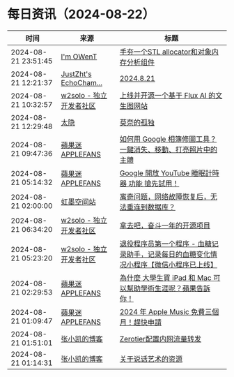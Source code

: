 ﻿# 每日资讯（2024-08-22）

|时间|来源|标题|
|---|---|---|
|2024-08-21 23:51:45|[I'm OWenT](https://owent.net/index.xml)|[手夯一个STL allocator和对象内存分析组件](//owent.net/2024/2404.html)|
|2024-08-21 12:21:37|[JustZht's EchoCham...](https://www.justzht.com/rss/)|[2024.8.21](https://www.justzht.com/2024-8-21/)|
|2024-08-21 10:32:57|[w2solo - 独立开发者社区](https://w2solo.com/topics/feed)|[上线并开源一个基于 Flux AI 的文生图网站](https://w2solo.com/topics/4944)|
|2024-08-21 12:29:48|[太隐](https://wangyurui.com/feed.xml)|[莫奈的孤独](https://wangyurui.com/posts/shui-lian-6818149e)|
|2024-08-21 09:47:36|[蘋果迷 APPLEFANS](https://applefans.today/feed/)|[如何用 Google 相簿修圖工具？一鍵消失、移動、打亮照片中的主體](https://applefans.today/2024-08-google-photos-editing-features-availability/)|
|2024-08-21 05:14:32|[蘋果迷 APPLEFANS](https://applefans.today/feed/)|[Google 開放 YouTube 睡眠計時器 功能 搶先試用！](https://applefans.today/2024-08-youtube-sleep-timer-features/)|
|2024-08-21 02:00:00|[虹墨空间站](https://www.imaegoo.com/atom.xml)|[离奇问题，网络故障恢复后，无法重连到数据库？](https://www.imaegoo.com/2024/conn-pool-pro-issue/)|
|2024-08-21 06:34:20|[w2solo - 独立开发者社区](https://w2solo.com/topics/feed)|[拿去吧，奋斗一年的开源项目](https://w2solo.com/topics/4943)|
|2024-08-21 05:23:20|[w2solo - 独立开发者社区](https://w2solo.com/topics/feed)|[退役程序员第一个程序 - 血糖记录助手，记录每日的血糖变化情况小程序【微信小程序已上线】](https://w2solo.com/topics/4942)|
|2024-08-21 02:29:53|[蘋果迷 APPLEFANS](https://applefans.today/feed/)|[為什麼 大學生買 iPad 和 Mac 可以幫助學術生涯呢？蘋果告訴你！](https://applefans.today/2024-08-why-college-students-need-mac-and-ipad/)|
|2024-08-21 01:09:47|[蘋果迷 APPLEFANS](https://applefans.today/feed/)|[2024 年 Apple Music 免費三個月！趕快申請](https://applefans.today/2024-8-apple-music-free-three-month/)|
|2024-08-21 01:51:01|[张小凯的博客](https://jasonkayzk.github.io/atom.xml)|[Zerotier配置内网流量转发](https://jasonkayzk.github.io/2024/08/21/Zerotier%E9%85%8D%E7%BD%AE%E5%86%85%E7%BD%91%E6%B5%81%E9%87%8F%E8%BD%AC%E5%8F%91/)|
|2024-08-21 01:14:31|[张小凯的博客](https://jasonkayzk.github.io/atom.xml)|[关于说话艺术的资源](https://jasonkayzk.github.io/2024/08/21/%E5%85%B3%E4%BA%8E%E8%AF%B4%E8%AF%9D%E8%89%BA%E6%9C%AF%E7%9A%84%E8%B5%84%E6%BA%90/)|
